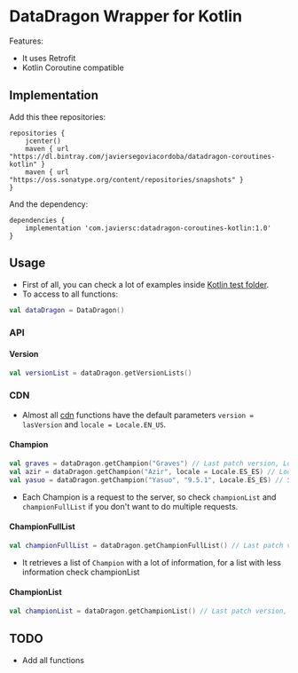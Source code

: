 # DataDragon Wrapper for Kotlin
Features:
- It uses Retrofit
- Kotlin Coroutine compatible

## Implementation
Add this thee repositories:
```
repositories {
    jcenter()
    maven { url "https://dl.bintray.com/javiersegoviacordoba/datadragon-coroutines-kotlin" }
    maven { url "https://oss.sonatype.org/content/repositories/snapshots" }
}
```
And the dependency:
```
dependencies {
    implementation 'com.javiersc:datadragon-coroutines-kotlin:1.0'
}
```

## Usage
- First of all, you can check a lot of examples inside [Kotlin test folder](/src/test/kotlin).
- To access to all functions:
```kotlin
val dataDragon = DataDragon()
```
### API

#### Version
```kotlin
val versionList = dataDragon.getVersionLists()
```

### CDN
- Almost all [cdn](/src/test/kotlin/cdn) functions have the default parameters `version = lasVersion` and `locale = Locale.EN_US`.

#### Champion
```kotlin
val graves = dataDragon.getChampion("Graves") // Last patch version, Locale.EN_US
val azir = dataDragon.getChampion("Azir", locale = Locale.ES_ES) // Locale.ES_ES (Spanish)
val yasuo = dataDragon.getChampion("Yasuo", "9.5.1", Locale.ES_ES) // Specific version (9.5.1), Locale.ES_ES (Spanish)
```
-  Each Champion is a request to the server, so check `championList` and `championFullList` if you don't want to do multiple requests.

#### ChampionFullList
```kotlin
val championFullList = dataDragon.getChampionFullList() // Last patch version, Locale.EN_US
```
- It retrieves a list of `Champion` with a lot of information, for a list with less information check championList

#### ChampionList
```kotlin
val championList = dataDragon.getChampionList() // Last patch version, Locale.EN_US
```

## TODO
- Add all functions